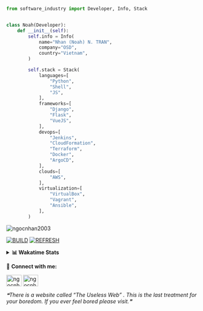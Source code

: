 ```python
from software_industry import Developer, Info, Stack


class Noah(Developer):
    def __init__(self):
        self.info = Info(
            name="Nhan (Noah) N. TRAN",
            company="OSD",
            country="Vietnam",
        )

        self.stack = Stack(
            languages=[
                "Python",
                "Shell",
                "JS",
            ],
            frameworks=[
                "Django",
                "Flask",
                "VueJS",
            ],
            devops=[
                "Jenkins",
                "CloudFormation",
                "Terraform",
                "Docker",
                "ArgoCD",
            ],
            clouds=[
                "AWS",
            ],
            virtualization=[
                "VirtualBox",
                "Vagrant",
                "Ansible",
            ],
        )
```
<img src="https://komarev.com/ghpvc/?username=ngocnhan2003&label=Profile%20views&color=0e75b6&style=flat" alt="ngocnhan2003" /> 

[![BUILD](https://github.com/ngocnhan2003/ngocnhan2003/actions/workflows/001_build.yml/badge.svg)](https://github.com/ngocnhan2003/ngocnhan2003/actions/workflows/001_build.yml)
[![REFRESH](https://github.com/ngocnhan2003/ngocnhan2003/actions/workflows/002_refresh.yml/badge.svg)](https://github.com/ngocnhan2003/ngocnhan2003/actions/workflows/002_refresh.yml)

<details> 
  <summary><b>📊 Wakatime Stats</b></summary>
  <br>
  
<!--START_SECTION:waka-->
![Code Time](http://img.shields.io/badge/Code%20Time-627%20hrs%2011%20mins-blue)

**I'm an Early 🐤** 

```text
🌞 Morning    49 commits     █████░░░░░░░░░░░░░░░░░░░░   22.37% 
🌆 Daytime    85 commits     █████████░░░░░░░░░░░░░░░░   38.81% 
🌃 Evening    50 commits     █████░░░░░░░░░░░░░░░░░░░░   22.83% 
🌙 Night      35 commits     ████░░░░░░░░░░░░░░░░░░░░░   15.98%

```
📅 **I'm Most Productive on Monday** 

```text
Monday       120 commits    █████████████░░░░░░░░░░░░   54.79% 
Tuesday      44 commits     █████░░░░░░░░░░░░░░░░░░░░   20.09% 
Wednesday    22 commits     ██░░░░░░░░░░░░░░░░░░░░░░░   10.05% 
Thursday     5 commits      ░░░░░░░░░░░░░░░░░░░░░░░░░   2.28% 
Friday       4 commits      ░░░░░░░░░░░░░░░░░░░░░░░░░   1.83% 
Saturday     9 commits      █░░░░░░░░░░░░░░░░░░░░░░░░   4.11% 
Sunday       15 commits     █░░░░░░░░░░░░░░░░░░░░░░░░   6.85%

```


📊 **This Week I Spent My Time On** 

```text
⌚︎ Time Zone: Asia/Ho_Chi_Minh

💬 Programming Languages: 
Go                       9 hrs 4 mins        █████████████████████░░░░   83.65% 
JavaScript               26 mins             █░░░░░░░░░░░░░░░░░░░░░░░░   4.13% 
Other                    20 mins             ░░░░░░░░░░░░░░░░░░░░░░░░░   3.17% 
Bash                     15 mins             ░░░░░░░░░░░░░░░░░░░░░░░░░   2.41% 
GraphQL                  15 mins             ░░░░░░░░░░░░░░░░░░░░░░░░░   2.36%

🔥 Editors: 
GoLand                   9 hrs 20 mins       █████████████████████░░░░   86.13% 
VS Code                  1 hr 30 mins        ███░░░░░░░░░░░░░░░░░░░░░░   13.87%

💻 Operating System: 
Linux                    10 hrs 50 mins      █████████████████████████   100.0%

```

**I Mostly Code in Python** 

```text
Python                   14 repos            ███████████░░░░░░░░░░░░░░   43.75% 
JavaScript               6 repos             ████░░░░░░░░░░░░░░░░░░░░░   18.75% 
TypeScript               2 repos             █░░░░░░░░░░░░░░░░░░░░░░░░   6.25% 
Kotlin                   2 repos             █░░░░░░░░░░░░░░░░░░░░░░░░   6.25% 
Vue                      2 repos             █░░░░░░░░░░░░░░░░░░░░░░░░   6.25%

```



 Last Updated on 08/11/2022 02:34:08 UTC+7
<!--END_SECTION:waka-->
</details>

🔗 **Connect with me:**

<a href="https://linkedin.com/in/ngocnhan2003" target="blank"><img align="center" src="https://raw.githubusercontent.com/rahuldkjain/github-profile-readme-generator/master/src/images/icons/Social/linked-in-alt.svg" alt="ngocnhan2003" height="30" width="40" /></a>
<a href="https://instagram.com/ngocnhan2003" target="blank"><img align="center" src="https://raw.githubusercontent.com/rahuldkjain/github-profile-readme-generator/master/src/images/icons/Social/instagram.svg" alt="ngocnhan2003" height="30" width="40" /></a>


<!--STARTS_HERE_QUOTE_README-->
<i>❝There is a website called “The Useless Web” . This is the last treatment for your boredom. If you ever feel bored please visit.❞</i>
<!--ENDS_HERE_QUOTE_README-->
